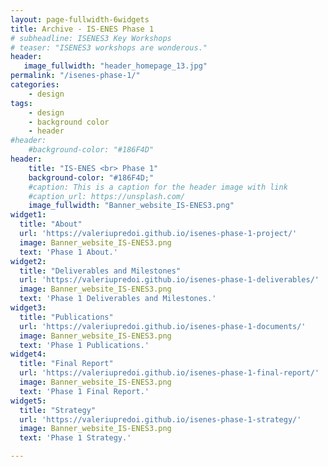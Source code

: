 ```yaml
---
layout: page-fullwidth-6widgets
title: Archive - IS-ENES Phase 1
# subheadline: ISENES3 Key Workshops
# teaser: "ISENES3 workshops are wonderous."
header:
   image_fullwidth: "header_homepage_13.jpg"
permalink: "/isenes-phase-1/"
categories:
    - design
tags:
    - design
    - background color
    - header
#header:
    #background-color: "#186F4D"
header:
    title: "IS-ENES <br> Phase 1"
    background-color: "#186F4D;"
    #caption: This is a caption for the header image with link
    #caption_url: https://unsplash.com/
    image_fullwidth: "Banner_website_IS-ENES3.png"
widget1:
  title: "About"
  url: 'https://valeriupredoi.github.io/isenes-phase-1-project/'
  image: Banner_website_IS-ENES3.png
  text: 'Phase 1 About.'
widget2:
  title: "Deliverables and Milestones"
  url: 'https://valeriupredoi.github.io/isenes-phase-1-deliverables/'
  image: Banner_website_IS-ENES3.png
  text: 'Phase 1 Deliverables and Milestones.'
widget3:
  title: "Publications"
  url: 'https://valeriupredoi.github.io/isenes-phase-1-documents/'
  image: Banner_website_IS-ENES3.png
  text: 'Phase 1 Publications.'
widget4:
  title: "Final Report"
  url: 'https://valeriupredoi.github.io/isenes-phase-1-final-report/'
  image: Banner_website_IS-ENES3.png
  text: 'Phase 1 Final Report.'
widget5:
  title: "Strategy"
  url: 'https://valeriupredoi.github.io/isenes-phase-1-strategy/'
  image: Banner_website_IS-ENES3.png
  text: 'Phase 1 Strategy.'

---
```


